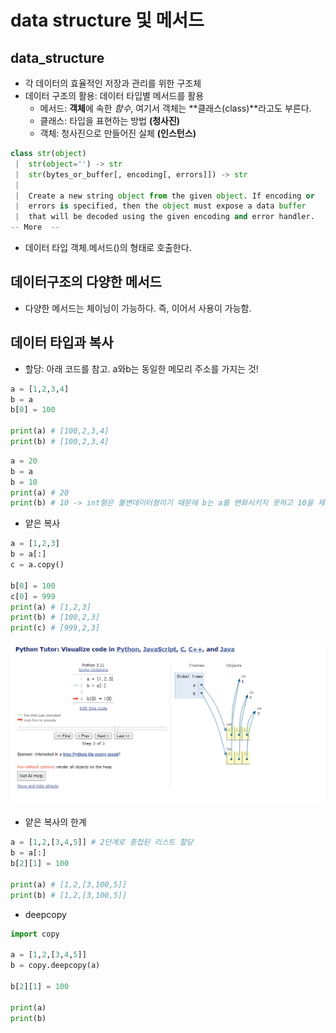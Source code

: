 # data structure 및 메서드

## data_structure
- 각 데이터의 효율적인 저장과 관리를 위한 구조체
- 데이터 구조의 활용: 데이터 타입별 메서드를 활용
  - 메서드: **객체**에 속한 *함수*, 여기서 객체는 **클래스(class)**라고도 부른다. 
  - 클래스: 타입을 표현하는 방법 **(청사진)**
  - 객체: 청사진으로 만들어진 실체 **(인스턴스)**
```py
class str(object)
 |  str(object='') -> str
 |  str(bytes_or_buffer[, encoding[, errors]]) -> str
 |
 |  Create a new string object from the given object. If encoding or
 |  errors is specified, then the object must expose a data buffer
 |  that will be decoded using the given encoding and error handler.
-- More  --
```
  - 데이터 타입 객체.메서드()의 형태로 호출한다.

## 데이터구조의 다양한 메서드
- 다양한 메서드는 체이닝이 가능하다. 즉, 이어서 사용이 가능함.

## 데이터 타입과 복사
- 할당: 아래 코드를 참고. a와b는 동일한 메모리 주소를 가지는 것!
```py
a = [1,2,3,4]
b = a
b[0] = 100

print(a) # [100,2,3,4]  
print(b) # [100,2,3,4]
``` 
```py
a = 20
b = a
b = 10
print(a) # 20
print(b) # 10 -> int형은 불변데이터형이기 때문에 b는 a를 변화시키지 못하고 10을 재할당 받는다. 
```
- 얕은 복사
```py
a = [1,2,3]
b = a[:]
c = a.copy()

b[0] = 100
c[0] = 999
print(a) # [1,2,3]
print(b) # [100,2,3]
print(c) # [999,2,3]
```
![](2024-07-22-10-40-05.png)
- 얕은 복사의 한계
```py
a = [1,2,[3,4,5]] # 2단계로 중첩된 리스트 할당
b = a[:]
b[2][1] = 100

print(a) # [1,2,[3,100,5]]
print(b) # [1,2,[3,100,5]]
``` 
- deepcopy
```py
import copy

a = [1,2,[3,4,5]]
b = copy.deepcopy(a)

b[2][1] = 100

print(a)
print(b)
```